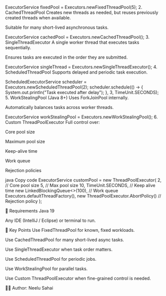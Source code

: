 
ExecutorService fixedPool = Executors.newFixedThreadPool(5);
2. CachedThreadPool
Creates new threads as needed, but reuses previously created threads when available.

Suitable for many short-lived asynchronous tasks.


ExecutorService cachedPool = Executors.newCachedThreadPool();
3. SingleThreadExecutor
A single worker thread that executes tasks sequentially.

Ensures tasks are executed in the order they are submitted.


ExecutorService singleThread = Executors.newSingleThreadExecutor();
4. ScheduledThreadPool
Supports delayed and periodic task execution.

ScheduledExecutorService scheduler = Executors.newScheduledThreadPool(2);
scheduler.schedule(() -> {
    System.out.println("Task executed after delay");
}, 3, TimeUnit.SECONDS);
5. WorkStealingPool (Java 8+)
Uses ForkJoinPool internally.

Automatically balances tasks across worker threads.


ExecutorService workStealingPool = Executors.newWorkStealingPool();
6. Custom ThreadPoolExecutor
Full control over:

Core pool size

Maximum pool size

Keep-alive time

Work queue

Rejection policies

java
Copy code
ExecutorService customPool = new ThreadPoolExecutor(
    2,                   // Core pool size
    5,                   // Max pool size
    10, TimeUnit.SECONDS, // Keep alive time
    new LinkedBlockingQueue<>(100), // Work queue
    Executors.defaultThreadFactory(),
    new ThreadPoolExecutor.AbortPolicy() // Rejection policy
);



📝 Requirements
Java 19

Any IDE (IntelliJ / Eclipse) or terminal to run.

📌 Key Points
Use FixedThreadPool for known, fixed workloads.

Use CachedThreadPool for many short-lived async tasks.

Use SingleThreadExecutor when task order matters.

Use ScheduledThreadPool for periodic jobs.

Use WorkStealingPool for parallel tasks.

Use Custom ThreadPoolExecutor when fine-grained control is needed.

👨‍💻 Author: Neelu Sahai
